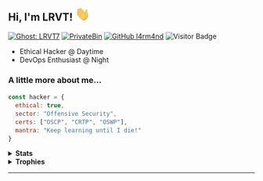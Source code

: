 ## Hi, I'm LRVT! <img src="https://raw.githubusercontent.com/l4rm4nd/l4rm4nd/main/wave.gif" width="30">

[![Ghost: LRVT7](https://img.shields.io/badge/Ghost--Blog-Visit-red)](https://blog.lrvt.de)
[![PrivateBin](https://img.shields.io/badge/PrivateBin-E2EE-yellow)](https://paste.lrvt.de)
[![GitHub l4rm4nd](https://img.shields.io/github/followers/l4rm4nd?label=follow&style=social)](https://github.com/l4rm4nd)
![Visitor Badge](https://visitor-badge.laobi.icu/badge?page_id=l4rm4nd.l4rm4nd)  

<p>
  <ul>
    <li>Ethical Hacker @ Daytime</li>
    <li>DevOps Enthusiast @ Night</li>
    </ul>
</p>

### A little more about me...  

```javascript
const hacker = {
  ethical: true,
  sector: "Offensive Security",
  certs: ["OSCP", "CRTP", "OSWP"],
  mantra: "Keep learning until I die!"
}
```
<details>
  <summary><b>Stats</b></summary>

![Github Stats](https://github-readme-stats.vercel.app/api?username=l4rm4nd&count_private=true&show_icons=true&include_all_commits=true&theme=dark)
![Top Langs](https://github-readme-stats.vercel.app/api/top-langs/?username=l4rm4nd&hide=TeX&layout=compact&theme=dark)

</details>



<details>
  <summary><b>Trophies</b></summary>

![trophy](https://github-profile-trophy.vercel.app/?username=l4rm4nd&no-bg=true&no-frame=true&theme=darkhub&row=1&column=10)

</details>


---
